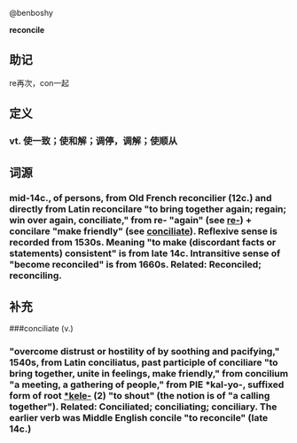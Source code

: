 @benboshy

**reconcile**

## 助记

re再次，con一起

## 定义



### vt. 使一致；使和解；调停，调解；使顺从

## 词源

### mid-14c., of persons, from Old French reconcilier (12c.) and directly from Latin reconcilare "to bring together again; regain; win over again, conciliate," from re- "again" (see [re-](https://www.etymonline.com/word/re-?ref=etymonline_crossreference)) + concilare "make friendly" (see [conciliate](https://www.etymonline.com/word/conciliate?ref=etymonline_crossreference)). Reflexive sense is recorded from 1530s. Meaning "to make (discordant facts or statements) consistent" is from late 14c. Intransitive sense of "become reconciled" is from 1660s. Related: Reconciled; reconciling.

## 补充

###conciliate (v.)

### "overcome distrust or hostility of by soothing and pacifying," 1540s, from Latin conciliatus, past participle of conciliare "to bring together, unite in feelings, make friendly," from concilium "a meeting, a gathering of people," from PIE *kal-yo-, suffixed form of root [*kele-](https://www.etymonline.com/word/*kele-?ref=etymonline_crossreference) (2) "to shout" (the notion is of "a calling together"). Related: Conciliated; conciliating; conciliary. The earlier verb was Middle English concile "to reconcile" (late 14c.)





